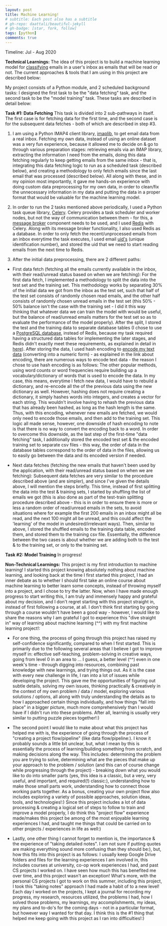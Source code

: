 ```yaml
---
layout: post
title: Machine Learning!
# subtitle: Each post also has a subtitle
# gh-repo: daattali/beautiful-jekyll
# gh-badge: [star, fork, follow]
tags: [python]
comments: true
---
```


Timeline: Jul - Aug 2020

**Technical Learnings:** The idea of this project is to build a machine learning model for [classifying](https://machinelearningmastery.com/types-of-classification-in-machine-learning/) emails in a user's inbox as emails that will be read or not. The current approaches & tools that I am using in this project are described below:

My project consists of a Python module, and 2 scheduled background tasks: I designed the first task to be the "data fetching" task, and the second task to be the "model training" task. These tasks are described in detail below:

**Task #1: Data Fetching** This task is divided into 2 sub-pathways in itself. The first case is for fetching data for the first time, and the second case is for the subsequent data fetches - both of which are described in step #3.

1. I am using a Python IMAP4 client library, [imaplib](https://docs.python.org/2/library/imaplib.html), to get email data from a real inbox. Fetching my own data, instead of using an online dataset was a very fun experience, because it allowed me to decide on & go to through various preparation stages: retrieving emails via an IMAP library, extracting the information I need from the emails, doing this data fetching regularly to keep getting emails from the same inbox - that is, integrating this data fetching logic to run as a scheduled task (described below), and creating a methodology to only fetch emails since the last email that was processed (described below). All along with these, and in my opinion most importantly, it gave me hands-on experience with doing custom data preprocessing for my own data, in order to clean/fix the unnecessary information in my data and putting the data in a proper format that would be valuable for the machine learning model.

2. In order to run the 2 tasks mentioned above periodically, I used a Python task queue library, [Celery](https://docs.celeryproject.org/en/stable/getting-started/introduction.html). Celery provides a task scheduler and worker nodes, but not the way of communication between them - for this, a [message broker](https://en.wikipedia.org/wiki/Message_broker) component needs to be used, and I used [Redis](https://redis.io/) with Celery. Along with its message broker functionality, I also used Redis as a database. In order to only fetch the recent/unprocessed emails from an inbox everytime the task executes, I used email [uid's](https://stackoverflow.com/a/37163120/11223254) (unique identification number), and stored the uid that we need to start reading emails from the next time to Redis.

3. After the initial data preprocessing, there are 2 different paths:

- First data fetch (fetching all the emails currently available in the inbox, with their read/unread status based on when we are fetching): For the first data fetch, I implemented a methodology to split the data into the test set and the training set. This methodology works by separating 30% of the initial data we got from the inbox as the test set, such that half of the test set consists of randomly chosen read emails, and the other half consists of randomly chosen unread emails in the test set (this 50% - 50% balance isn't the case with the training set - I did it this way thinking that whatever data we can train the model with would be useful, but the balance of read/unread emails matters for the test set so as to evaluate the performance of the model properly). After the split, I stored the test and the training data to separate database tables (I chose to use a [PostgreSQL database](https://www.postgresql.org/), instead of Redis, because my task required having a structured data tables for implementing the later stages, and Redis didn't exactly meet these requirements, as explained in detail in [here](https://www.postgresql.org/)). After storing the data, I used hash encoding to [encode my text data](https://scikit-learn.org/stable/modules/generated/sklearn.feature_extraction.text.HashingVectorizer.html) (converting into a numeric form) - as explained in the link about encoding, there are numerous ways to encode text data - the reason I chose to use hash encoding is as follows: The other popular methods, using word counts or word frequencies require building up a vocabulary/dictionary of words that is used to encode the data. In my case, this means, everytime I fetch new data, I would have to rebuild a dictionary, and re-encode all the of the previous data using the new dictionary as well. However, hashing does not require creating a dictionary, it simply hashes words into integers, and creates a vector for each string. This wouldn't involve having to rehash the previous data that has already been hashed, as long as the hash length is the same. Thus, with this encoding, whenever new emails are fetched, we would only need to encode those emails, and then add to the training set. This logic all made sense, however, one downside of hash encoding to note is that there is no way to convert the encoding back to a word. In order to overcome this downside, as the last step of the first-time "data fetching" task, I additionally stored the encoded test set & the encoded training set to separate csv files - this way, the order of data in the database tables correspond to the order of data in the files, allowing us to easily go between the data and its encoded version if needed.

- Next data fetches (fetching the new emails that haven't been used by the application, with their read/unread status based on when we are fetching): Subsequent data fetches are very similar to the procedure described above (and are simpler), and since I've given the details above, I will mention the steps briefly. This time, instead of first splitting the data into the test & training sets, I started by shuffling the list of emails we got (this is also done as part of the test-train splitting procedure described above - this is in order to ensure there is more or less a random order of read/unread emails in the sets, to avoid situations where for example the first 200 emails in an inbox might all be read, and the next 100 might all be unread, and this could affect the 'learning' of the model in undesired/irrelevant ways). Then, similar to above, I stored the shuffled emails to the training data table, encoded them, and stored them to the training csv file. Essentially, the difference between the two cases is about whether we are adding both to the test & to the training set, or only to the training set.

**Task #2: Model Training** In progress!

**Non-Technical Learnings:** This project is my first introduction to machine learning! I started this project knowing absolutely nothing about machine learning, and looking back at the time I first started this project, I had an inner debate as to whether I should first take an online course about machine learning to better learn some concepts, instead of throwing myself into a project, and I chose to try the latter. Now, when I have made enough progress to start writing this, I am truly and immensely happy and grateful about my decision, and I don't regret starting with this project straight in, instead of first following a course, at all. I don't think first starting by going through a course wouldn't have been a good way - however, I would like to share the reasons why I am grateful I got to experience this "dive straight in" way of learning about machine learning (^^) with my first machine learning project!:

- For one thing, the process of going through this project has raised my self-confidence significantly, compared to when I first started. This is primarily due to the following several areas that I believe I got to improve myself in: effective self-teaching, problem-solving in creative ways, going from level 0 in an area to ... I guess, a better level (^^) even in one week's time - through digging into resources, combining past knowledge with new learnings, and trying things out. As it is the case with every new challenge in life, I ran into a lot of issues while developing the project. This gave me the opportunities of figuring out subtle details, solving my own issues, thinking practically & creatively in the context of my own problem / data / model, exploring various solutions / options, all along with truly understanding the details as to how I approached certain things individually, and how things "fall into place" in a bigger picture, much more comprehensively than I would have if I didn't run into these problems. After all, learning is usually very similar to putting puzzle pieces together!:)

- The second point I would like to make about what this project has helped me with is, the experience of going through the process of "creating a project flow/pipeline" (like data flow/pipeline:). I know it probably sounds a little bit unclear, but, what I mean by this is essentially the process of learning/building something from scratch, and making decisions along the way. This includes: determining the problem you are trying to solve, determining what are the pieces that make up your approach to the problem / solution (and this can of course change while progressing through the project) - breaking down what you would like to do into smaller parts (yes, this idea is a classic, but a very, very useful, and important, and required(!) classic:), understanding how to make those small parts work, understanding how to connect those working parts together. As a bonus, creating your own project flow also includes exploring a variety of possible approaches, solution ideas, tools, and technologies!:) Since this project includes a lot of data processing & creating a logical set of steps to follow to train and improve a model properly, I do think this "project flow" experience made/makes this project be among of the most enjoyable learning experiences I had, and taught me things that could be carried on to other projects / experiences in life as well:)

- Lastly, one other thing I cannot forget to mention is, the importance & the experience of "taking detailed notes". I am not sure if putting quotes are making everything sound more confusing than they should be:), but, how this fits into this project is as follows: I usually keep Google Drive folders and files for the learning experiences I am involved in, this includes courses at university, co-op work experiences I had, and past CS projects I worked on. I have seen how much this has benefited me over time, and this project wasn't an exception! What's more, with the personal CS projects I got to work on this summer, including this project, I took this "taking notes" approach I had made a habit of to a new level! Each day I worked on the projects, I kept a journal for recording my progress, my research, resources utilized, the problems I had, how I solved those problems, my learnings, my accomplishments, my ideas, my plans and to-do's for the coming days - not in a particular format, but however way I wanted for that day. I think this is the #1 thing that helped me keep going with this project as I ran into difficulties!:)
